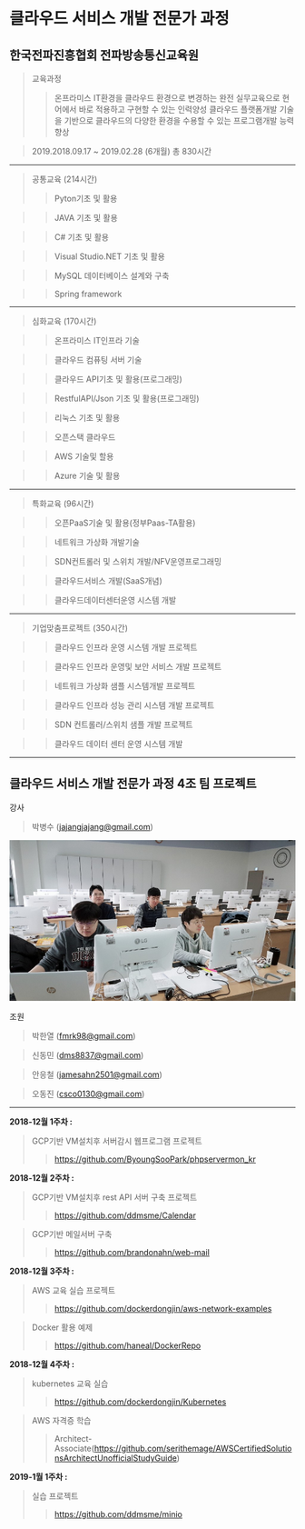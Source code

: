 **클라우드 서비스 개발 전문가 과정**
===========

한국전파진흥협회 전파방송통신교육원
-----------
>교육과정
>> 온프라미스 IT환경을 클라우드 환경으로 변경하는 완전 실무교육으로 현어에서 바로 적용하고 구현할 수 있는 인력양성
>> 클라우드 플랫폼개발 기술을 기반으로 클라우드의 다양한 환경을 수용할 수 있는 프로그램개발 능력향상

>2019.2018.09.17 ~ 2019.02.28 (6개월) 총 830시간
----
>공통교육 (214시간)
>> Pyton기초 및 활용

>> JAVA 기초 및 활용

>> C# 기초 및 활용

>> Visual Studio.NET 기초 및 활용

>> MySQL 데이터베이스 설계와 구축

>> Spring framework
----
>심화교육 (170시간)

>> 온프라미스 IT인프라 기술

>> 클라우드 컴퓨팅 서버 기술

>> 클라우드 API기초 및 활용(프로그래밍)

>> RestfulAPI/Json 기초 및 활용(프로그래밍)

>> 리눅스 기초 및 활용

>> 오픈스택 클라우드

>> AWS 기술및 할용

>> Azure 기술 및 활용
----
>특화교육 (96시간)

>> 오픈PaaS기술 및 활용(정부Paas-TA활용)

>> 네트워크 가상화 개발기술

>> SDN컨트롤러 및 스위치 개발/NFV운영프로그래밍

>> 클라우드서비스 개발(SaaS개념)

>> 클라우드데이터센터운영 시스템 개발
----
>기업맞춤프로젝트 (350시간)

>> 클라우드 인프라 운영 시스템 개발 프로젝트

>> 클라우드 인프라 운영및 보안 서비스 개발 프로젝트

>> 네트워크 가상화 샘플 시스템개발 프로젝트

>> 클라우드 인프라 성능 관리 시스템 개발 프로젝트

>> SDN 컨트롤러/스위치 샘플 개발 프로젝트

>> 클라우드 데이터 센터 운영 시스템 개발
----

클라우드 서비스 개발 전문가 과정 4조 팀 프로젝트
----
강사
>박병수 (jajangjajang@gmail.com)


![조원](https://github.com/ByoungSooPark/cloudteam4/blob/master/images/team.jpg)


조원
>박한열 (fmrk98@gmail.com)

>신동민 (dms8837@gmail.com)

>안응철 (jamesahn2501@gmail.com)

>오동진 (csco0130@gmail.com)

----

**2018-12월 1주차 :**
>GCP기반 VM설치후 서버감시 웹프로그램 프로젝트
>>https://github.com/ByoungSooPark/phpservermon_kr

**2018-12월 2주차 :**
>GCP기반 VM설치후 rest API 서버 구축 프로젝트
>>https://github.com/ddmsme/Calendar

>GCP기반 메일서버 구축
>>https://github.com/brandonahn/web-mail

**2018-12월 3주차 :**
>AWS 교육 실습 프로젝트
>>https://github.com/dockerdongjin/aws-network-examples

>Docker 활용 예제
>>https://github.com/haneal/DockerRepo

**2018-12월 4주차 :**
>kubernetes 교육 실습
>>https://github.com/dockerdongjin/Kubernetes

>AWS 자격증 학습
>>Architect-Associate(https://github.com/serithemage/AWSCertifiedSolutionsArchitectUnofficialStudyGuide)

**2019-1월 1주차 :**
>실습 프로젝트
>>https://github.com/ddmsme/minio











